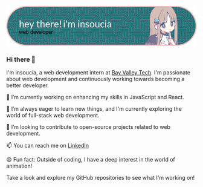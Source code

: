 ![Header](./github-header-image.png)

### Hi there 👋 

I'm insoucia, a web development intern at [Bay Valley Tech](https://www.linkedin.com/company/bay-valley-tech/). I'm passionate about web development and continuously working towards becoming a better developer.

🔭 I’m currently working on enhancing my skills in JavaScript and React.

🌱 I’m always eager to learn new things, and I'm currently exploring the world of full-stack web development.

🤝 I’m looking to contribute to open-source projects related to web development.

📫 You can reach me on [LinkedIn](https://www.linkedin.com/in/daniel-tavares-19ab573a/)

😄 Fun fact: Outside of coding, I have a deep interest in the world of animation!

Take a look and explore my GitHub repositories to see what I'm working on!

<!--
**insoucia/insoucia** is a ✨ _special_ ✨ repository because its `README.md` (this file) appears on your GitHub profile.

Here are some ideas to get you started:

- 🔭 I’m currently working on ...
- 🌱 I’m currently learning ...
- 👯 I’m looking to collaborate on ...
- 🤔 I’m looking for help with ...
- 💬 Ask me about ...
- 📫 How to reach me: ...
- 😄 Pronouns: ...
- ⚡ Fun fact: ...
-->
